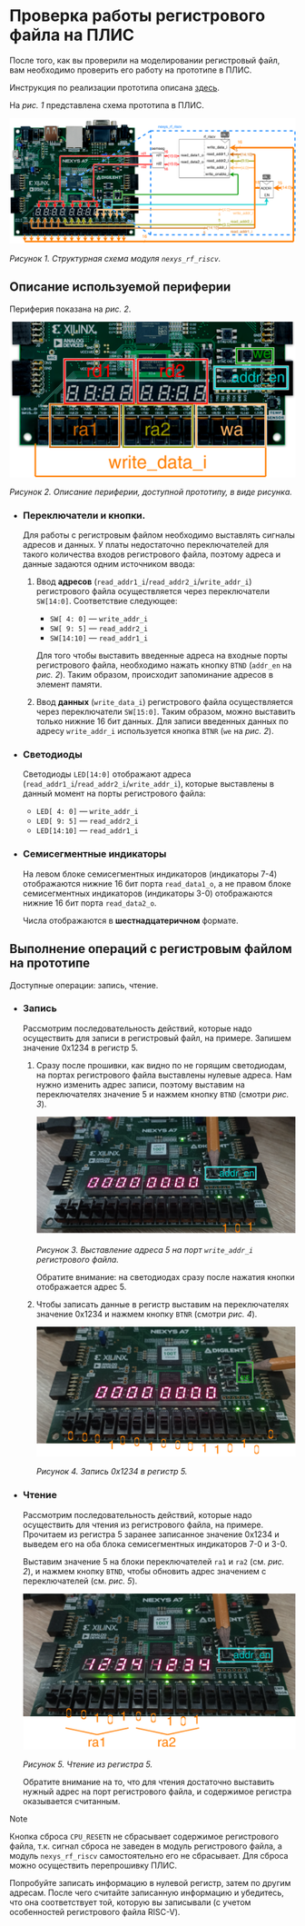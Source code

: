 # Проверка работы регистрового файла на ПЛИС

После того, как вы проверили на моделировании регистровый файл, вам необходимо проверить его работу на прототипе в ПЛИС.

Инструкция по реализации прототипа описана [здесь](../../../Vivado%20Basics/How%20to%20program%20an%20fpga%20board.md).

На _рис. 1_ представлена схема прототипа в ПЛИС.

![../../../.pic/Labs/board%20files/nexys_rf_riscv_structure.drawio.svg](../../../.pic/Labs/board%20files/nexys_rf_riscv_structure.drawio.svg)

_Рисунок 1. Структурная схема модуля `nexys_rf_riscv`._

## Описание используемой периферии

Периферия показана на _рис. 2_.

![../../../.pic/Labs/board%20files/nexys_rf_riscv_control.drawio.svg](../../../.pic/Labs/board%20files/nexys_rf_riscv_control.drawio.svg)

_Рисунок 2. Описание периферии, доступной прототипу, в виде рисунка._

-   ### Переключатели и кнопки.

    Для работы с регистровым файлом необходимо выставлять сигналы адресов и данных.
    У платы недостаточно переключателей для такого количества входов регистрового файла, поэтому адреса и данные задаются одним источником ввода:

    1.  Ввод **адресов** (`read_addr1_i`/`read_addr2_i`/`write_addr_i`) регистрового файла осуществляется через переключатели `SW[14:0]`. Соответствие следующее:

        -   `SW[ 4: 0]` — `write_addr_i`
        -   `SW[ 9: 5]` — `read_addr2_i`
        -   `SW[14:10]` — `read_addr1_i`

        Для того чтобы выставить введенные адреса на входные порты регистрового файла, необходимо нажать кнопку `BTND` (`addr_en` на _рис. 2_). Таким образом, происходит запоминание адресов в элемент памяти.
    1.  Ввод **данных** (`write_data_i`) регистрового файла осуществляется через переключатели `SW[15:0]`. Таким образом, можно выставить только нижние 16 бит данных. Для записи введенных данных по адресу `write_addr_i` используется кнопка `BTNR` (`we` на _рис. 2_).
-   ### Светодиоды

    Светодиоды `LED[14:0]` отображают адреса (`read_addr1_i`/`read_addr2_i`/`write_addr_i`), которые выставлены в данный момент на порты регистрового файла:

    -   `LED[ 4: 0]` — `write_addr_i`
    -   `LED[ 9: 5]` — `read_addr2_i`
    -   `LED[14:10]` — `read_addr1_i`

-   ### Семисегментные индикаторы

    На левом блоке семисегментных индикаторов (индикаторы 7-4) отображаются нижние 16 бит порта `read_data1_o`, а не правом блоке семисегментных индикаторов (индикаторы 3-0) отображаются нижние 16 бит порта `read_data2_o`.

    Числа отображаются в **шестнадцатеричном** формате.

## Выполнение операций с регистровым файлом на прототипе

Доступные операции: запись, чтение.

-   ### Запись

    Рассмотрим последовательность действий, которые надо осуществить для записи в регистровый файл, на примере. Запишем значение 0x1234 в регистр 5.

    1.  Сразу после прошивки, как видно по не горящим светодиодам, на портах регистрового файла выставлены нулевые адреса. Нам нужно изменить адрес записи, поэтому выставим на переключателях значение 5 и нажмем кнопку `BTND` (смотри _рис. 3_).

        ![../../../.pic/Labs/board%20files/nexys_rf_riscv_write_addr.drawio.svg](../../../.pic/Labs/board%20files/nexys_rf_riscv_write_addr.drawio.svg)

        _Рисунок 3. Выставление адреса 5 на порт `write_addr_i` регистрового файла._

        Обратите внимание: на светодиодах сразу после нажатия кнопки отображается адрес 5.
    1.  Чтобы записать данные в регистр выставим на переключателях значение 0x1234 и нажмем кнопку `BTNR` (смотри _рис. 4_).

        ![../../../.pic/Labs/board%20files/nexys_rf_riscv_write_data.drawio.svg](../../../.pic/Labs/board%20files/nexys_rf_riscv_write_data.drawio.svg)

        _Рисунок 4. Запись 0x1234 в регистр 5._

-   ### Чтение

    Рассмотрим последовательность действий, которые надо осуществить для чтения из регистрового файла, на примере. Прочитаем из регистра 5 заранее записанное значение 0x1234 и выведем его на оба блока семисегментных индикаторов 7-0 и 3-0.

    Выставим значение 5 на блоки переключателей `ra1` и `ra2` (см. _рис. 2_), и нажмем кнопку `BTND`, чтобы обновить адрес значением с переключателей (см. _рис. 5_).

    ![../../../.pic/Labs/board%20files/nexys_rf_riscv_read.drawio.svg](../../../.pic/Labs/board%20files/nexys_rf_riscv_read.drawio.svg)

    _Рисунок 5. Чтение из регистра 5._

    Обратите внимание на то, что для чтения достаточно выставить нужный адрес на порт регистрового файла, и содержимое регистра оказывается считанным.

> [!NOTE]
> Кнопка сброса `CPU_RESETN` не сбрасывает содержимое регистрового файла, т.к. сигнал сброса не заведен в модуль регистрового файла, а модуль `nexys_rf_riscv` самостоятельно его не сбрасывает. Для сброса можно осуществить перепрошивку ПЛИС.

Попробуйте записать информацию в нулевой регистр, затем по другим адресам. После чего считайте записанную информацию и убедитесь, что она соответствует той, которую вы записывали (с учетом особенностей регистрового файла RISC-V).
